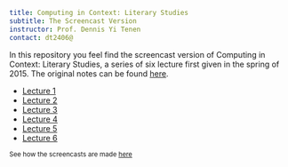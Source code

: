 ```yaml
title: Computing in Context: Literary Studies
subtitle: The Screencast Version
instructor: Prof. Dennis Yi Tenen  
contact: dt2406@
```

In this repository you feel find the screencast version of Computing in Context: Literary Studies, a series of six lecture first given in the spring of 2015. The original notes can be found [here](https://github.com/denten-courses/computing-context/tree/spring-2015).

- [Lecture 1](https://github.com/denten-courses/computing-context/blob/master/lectures/1-lecture.md)
- [Lecture 2](https://github.com/denten-courses/computing-context/blob/master/lectures/2-lecture.md)
- [Lecture 3](https://github.com/denten-courses/computing-context/blob/master/lectures/3-lecture.md)
- [Lecture 4](https://github.com/denten-courses/computing-context/blob/master/lectures/4-lecture.md)
- [Lecture 5](https://github.com/denten-courses/computing-context/blob/master/lectures/5-lecture.md)
- [Lecture 6](https://github.com/denten-courses/computing-context/blob/master/lectures/6-lecture.md)

<sup>See how the screencasts are made [here]()</sup>

